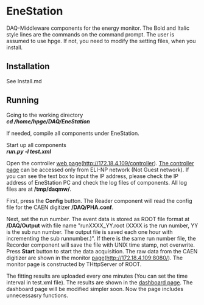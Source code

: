# EneStation
DAQ-Middleware components for the energy monitor.  The Bold and Italic style lines are the commands on the command prompt.  The user is assumed to use hpge.  If not, you need to modify the setting files, when you install.  
  
## Installation
See Install.md  

## Running
Going to the working directory  
***cd /home/hpge/DAQ/EneStation***

If needed, compile all components under EneStation.

Start up all components  
***run.py -l test.xml***

Open the controller [web page](http://172.18.4.109/controller)(http://172.18.4.109/controller).  [The controller page](http://172.18.4.109/controller) can be accessed only from ELI-NP network (Not Guest network).  If you can see the text box to input the IP address, please check the IP address of EneStation PC and check the log files of components.  All log files are at **/tmp/daqmw/**.  

First, press the **Config** button.  The Reader component will read the config file for the CAEN digitizer **/DAQ/PHA.conf**.  

Next, set the run number.  The event data is stored as ROOT file format at **/DAQ/Output** with file name "runXXXX_YY.root (XXXX is the run number, YY is the sub run number.  The output file is saved each one hour with incrementing the sub runnumber.)".  If there is the same run number file, the Recorder component will save the file with UNIX time stamp, not overwrite.  
Press **Start** button to start the data acquisition.  The raw data from the CAEN digitizer are shown in the monitor [page](http://172.18.4.109:8080/)(http://172.18.4.109:8080/).  The monitor page is constructed by THttpServer of ROOT.  

The fitting results are uploaded every one minutes (You can set the time interval in test.xml file).  The results are shown in the [dashboard page](http://172.18.4.56/dashboard).  The dashboard page will be modified simpler soon.  Now the page includes unnecessasry functions.  
